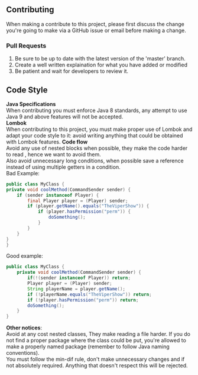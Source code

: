## Contributing
When making a contribute to this project,
please first discuss the change you're going to make via a GitHub issue or email before making a change.

### Pull Requests
1. Be sure to be up to date with the latest version of the 'master' branch.
2. Create a well written explaination for what you have added or modified
3. Be patient and wait for developers to review it.

## Code Style

**Java Specifications**<br>
When contributing you must enforce Java 8 standards, any attempt to use Java 9 and above features will not be accepted.<br>
**Lombok**<br>
When contributing to this project, you must make proper use of Lombok and adapt your code style to it: avoid writing anything that could be obtained with Lombok features.
**Code flow**<br>
Avoid any use of nested blocks when possible, they make the code harder to read , hence we want to avoid them.<br>
Also avoid unnecessary long conditions, when possible save a reference instead of using multiple getters in a condition.<br>
Bad Example:
```java
public class MyClass {
private void coolMethod(CommandSender sender) {
    if (sender instanceof Player) {
        final Player player = (Player) sender;
        if (player.getName().equals("TheViperShow")) {
            if (player.hasPermission("perm")) {
                doSomething();
            }
        }
    }
}
}
```
Good example:
````java
public class MyClass {
    private void coolMethod(CommandSender sender) {
        if(!(sender instanceof Player)) return;
        Player player = (Player) sender;
        String playerName = player.getName();
        if (!playerName.equals("TheViperShow")) return;
        if (!player.hasPermission("perm")) return;
        doSomething();
    }
}
````

**Other notices**:
<br>Avoid at any cost nested classes, They make reading a file harder.
If you do not find a proper package where the class could be put, you're allowed to make a properly named package (remember to follow Java naming conventions).
<br>You must follow the min-dif rule, don't make unnecessary changes and if not absolutely required. Anything that doesn't respect this will be rejected.